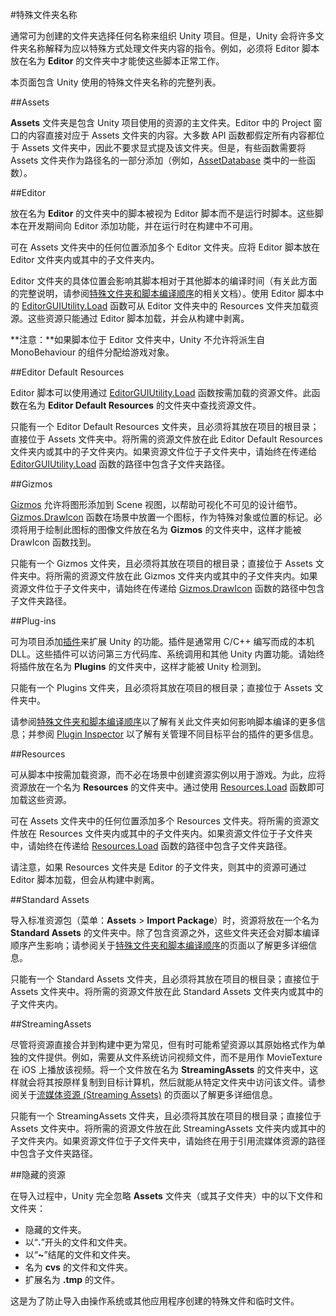 #特殊文件夹名称

通常可为创建的文件夹选择任何名称来组织 Unity 项目。但是，Unity 会将许多文件夹名称解释为应以特殊方式处理文件夹内容的指令。例如，必须将 Editor 脚本放在名为 __Editor__ 的文件夹中才能使这些脚本正常工作。

本页面包含 Unity 使用的特殊文件夹名称的完整列表。


##Assets

__Assets__ 文件夹是包含 Unity 项目使用的资源的主文件夹。Editor 中的 Project 窗口的内容直接对应于 Assets 文件夹的内容。大多数 API 函数都假定所有内容都位于 Assets 文件夹中，因此不要求显式提及该文件夹。但是，有些函数需要将 Assets 文件夹作为路径名的一部分添加（例如，[AssetDatabase](../ScriptReference/AssetDatabase.html) 类中的一些函数）。

##Editor

放在名为 __Editor__ 的文件夹中的脚本被视为 Editor 脚本而不是运行时脚本。这些脚本在开发期间向 Editor 添加功能，并在运行时在构建中不可用。

可在 Assets 文件夹中的任何位置添加多个 Editor 文件夹。应将 Editor 脚本放在 Editor 文件夹内或其中的子文件夹内。

Editor 文件夹的具体位置会影响其脚本相对于其他脚本的编译时间（有关此方面的完整说明，请参阅[特殊文件夹和脚本编译顺序](ScriptCompileOrderFolders.html)的相关文档）。使用 Editor 脚本中的 [EditorGUIUtility.Load](../ScriptReference/EditorGUIUtility.Load.html) 函数可从 Editor 文件夹中的 Resources 文件夹加载资源。这些资源只能通过 Editor 脚本加载，并会从构建中剥离。

**注意：**如果脚本位于 Editor 文件夹中，Unity 不允许将派生自 MonoBehaviour 的组件分配给游戏对象。


##Editor Default Resources

Editor 脚本可以使用通过 [EditorGUIUtility.Load](../ScriptReference/EditorGUIUtility.Load.html) 函数按需加载的资源文件。此函数在名为 __Editor Default Resources__ 的文件夹中查找资源文件。

只能有一个 Editor Default Resources 文件夹，且必须将其放在项目的根目录；直接位于 Assets 文件夹中。将所需的资源文件放在此 Editor Default Resources 文件夹内或其中的子文件夹内。如果资源文件位于子文件夹中，请始终在传递给 [EditorGUIUtility.Load](../ScriptReference/EditorGUIUtility.Load.html) 函数的路径中包含子文件夹路径。


##Gizmos

[Gizmos](../ScriptReference/Gizmos.html) 允许将图形添加到 Scene 视图，以帮助可视化不可见的设计细节。[Gizmos.DrawIcon](../ScriptReference/Gizmos.DrawIcon.html) 函数在场景中放置一个图标，作为特殊对象或位置的标记。必须将用于绘制此图标的图像文件放在名为 __Gizmos__ 的文件夹中，这样才能被 DrawIcon 函数找到。

只能有一个 Gizmos 文件夹，且必须将其放在项目的根目录；直接位于 Assets 文件夹中。将所需的资源文件放在此 Gizmos 文件夹内或其中的子文件夹内。如果资源文件位于子文件夹中，请始终在传递给 [Gizmos.DrawIcon](../ScriptReference/Gizmos.DrawIcon.html) 函数的路径中包含子文件夹路径。


##Plug-ins

可为项目添加[插件](Plugins.html)来扩展 Unity 的功能。插件是通常用 C/C++ 编写而成的本机 DLL。这些插件可以访问第三方代码库、系统调用和其他 Unity 内置功能。请始终将插件放在名为 __Plugins__ 的文件夹中，这样才能被 Unity 检测到。

只能有一个 Plugins 文件夹，且必须将其放在项目的根目录；直接位于 Assets 文件夹中。

请参阅[特殊文件夹和脚本编译顺序](ScriptCompileOrderFolders.html)以了解有关此文件夹如何影响脚本编译的更多信息；并参阅 [Plugin Inspector](PluginInspector.html) 以了解有关管理不同目标平台的插件的更多信息。


##Resources

可从脚本中按需加载资源，而不必在场景中创建资源实例以用于游戏。为此，应将资源放在一个名为 __Resources__ 的文件夹中。通过使用 [Resources.Load](../ScriptReference/Resources.Load.html) 函数即可加载这些资源。

可在 Assets 文件夹中的任何位置添加多个 Resources 文件夹。将所需的资源文件放在 Resources 文件夹内或其中的子文件夹内。如果资源文件位于子文件夹中，请始终在传递给 [Resources.Load](../ScriptReference/Resources.Load.html) 函数的路径中包含子文件夹路径。

请注意，如果 Resources 文件夹是 Editor 的子文件夹，则其中的资源可通过 Editor 脚本加载，但会从构建中剥离。


##Standard Assets

导入标准资源包（菜单：__Assets__ > __Import Package__）时，资源将放在一个名为 __Standard Assets__ 的文件夹中。除了包含资源之外，这些文件夹还会对脚本编译顺序产生影响；请参阅关于[特殊文件夹和脚本编译顺序](ScriptCompileOrderFolders.html)的页面以了解更多详细信息。

只能有一个 Standard Assets 文件夹，且必须将其放在项目的根目录；直接位于 Assets 文件夹中。将所需的资源文件放在此 Standard Assets 文件夹内或其中的子文件夹内。


##StreamingAssets

尽管将资源直接合并到构建中更为常见，但有时可能希望资源以其原始格式作为单独的文件提供。例如，需要从文件系统访问视频文件，而不是用作 MovieTexture 在 iOS 上播放该视频。将一个文件放在名为 __StreamingAssets__ 的文件夹中，这样就会将其按原样复制到目标计算机，然后就能从特定文件夹中访问该文件。请参阅关于[流媒体资源 (Streaming Assets)](StreamingAssets.html) 的页面以了解更多详细信息。

只能有一个 StreamingAssets 文件夹，且必须将其放在项目的根目录；直接位于 Assets 文件夹中。将所需的资源文件放在此 StreamingAssets 文件夹内或其中的子文件夹内。如果资源文件位于子文件夹中，请始终在用于引用流媒体资源的路径中包含子文件夹路径。


##隐藏的资源

在导入过程中，Unity 完全忽略 __Assets__ 文件夹（或其子文件夹）中的以下文件和文件夹：

* 隐藏的文件夹。
* 以“**.**”开头的文件和文件夹。
* 以“**~**”结尾的文件和文件夹。
* 名为 **cvs** 的文件和文件夹。
* 扩展名为 __.tmp__ 的文件。

这是为了防止导入由操作系统或其他应用程序创建的特殊文件和临时文件。
